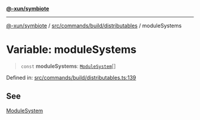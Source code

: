[**@-xun/symbiote**](../../../../../README.md)

***

[@-xun/symbiote](../../../../../README.md) / [src/commands/build/distributables](../README.md) / moduleSystems

# Variable: moduleSystems

> `const` **moduleSystems**: [`ModuleSystem`](../enumerations/ModuleSystem.md)[]

Defined in: [src/commands/build/distributables.ts:139](https://github.com/Xunnamius/symbiote/blob/2e19fbb73f32694e0ab61a9670538fab89e2de03/src/commands/build/distributables.ts#L139)

## See

[ModuleSystem](../enumerations/ModuleSystem.md)
